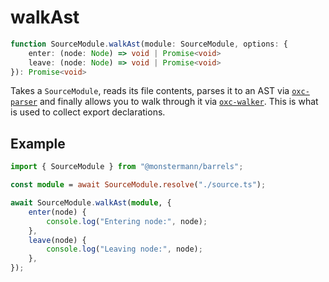 # walkAst

```ts
function SourceModule.walkAst(module: SourceModule, options: {
    enter: (node: Node) => void | Promise<void>
    leave: (node: Node) => void | Promise<void>
}): Promise<void>
```

Takes a `SourceModule`, reads its file contents, parses it to an AST via [`oxc-parser`](https://oxc.rs/docs/guide/usage/parser.html) and finally allows you to walk through it via [`oxc-walker`](https://github.com/oxc-project/oxc-walker). This is what is used to collect export declarations.

## Example

```ts
import { SourceModule } from "@monstermann/barrels";

const module = await SourceModule.resolve("./source.ts");

await SourceModule.walkAst(module, {
    enter(node) {
        console.log("Entering node:", node);
    },
    leave(node) {
        console.log("Leaving node:", node);
    },
});
```

